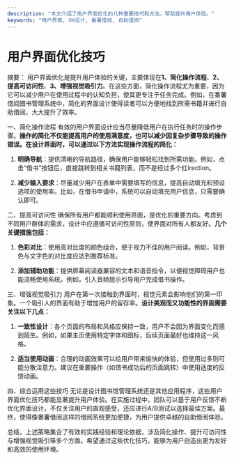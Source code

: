 ```yaml
---
description: "本文介绍了用户界面优化的几种重要技巧和方法，帮助提升用户体验。"
keywords: "用户界面, UX设计, 番薯借阅, 自助借阅"
---
```

# 用户界面优化技巧

摘要： 
用户界面优化是提升用户体验的关键，主要体现在**1、简化操作流程**、**2、提高可访问性**、**3、增强视觉吸引力**。在这些方面，简化操作流程尤为重要，因为它可以减少用户在使用过程中的认知负担，使其更专注于任务完成。例如，在番薯借阅图书管理系统中，简化的界面设计使得读者可以方便地找到所需书籍并进行自助借阅，大大提升了效率。

一、简化操作流程
有效的用户界面设计应当尽量降低用户在执行任务时的操作步骤。**操作的简化不仅能提高用户的使用满意度，也可以减少因复杂步骤导致的操作错误。在设计界面时，可以通过以下方法实现操作流程的简化：**

1. **明确导航**：提供清晰的导航路径，确保用户能够轻松找到所需功能。例如，点击“借书”按钮后，直接跳转到相关书籍列表，而不是经过多个红irection。
   
2. **减少输入要求**：尽量减少用户在表单中需要填写的信息，提高自动填充和预设选项的使用率。比如，在借书申请中，系统可以自动填充用户信息，只需要确认即可。

二、提高可访问性
确保所有用户都能顺利使用界面，是优化的重要方向。考虑到不同用户群体的需求，设计中应遵循可访问性原则，使界面对所有人都友好。**几个关键措施包括：**

1. **色彩对比**：使用高对比度的颜色组合，便于视力不佳的用户阅读。例如，背景色与文字色的对比度应达到推荐标准。
   
2. **添加辅助功能**：提供屏幕阅读器兼容的文本和语音指令，以便视觉障碍用户也能流畅使用系统。例如，引入音频提示引导用户完成借书操作。

三、增强视觉吸引力
用户在第一次接触到界面时，视觉元素会影响他们的第一印象。一个吸引人的界面有助于增加用户的留存率。**设计美观而又功能性的界面需要关注以下几点：**

1. **一致性设计**：各个页面的布局和风格应保持一致，用户不会因为界面变化而感到陌生。例如，如果主页使用特定字体和图标，后续页面最好也维持这一风格。

2. **适当使用动画**：合理的动画效果可以给用户带来愉快的体验，但使用过多则可能分散注意力。建议在重要操作（如借书成功后的页面跳转）中使用适度的反馈动画。

四、综合运用这些技巧
无论是设计图书馆管理系统还是其他应用程序，这些用户界面优化技巧都能显著提升用户体验。在实施过程中，团队可以基于用户反馈不断优化界面设计，不仅关注用户的直观感受，还应进行A/B测试以选择最佳方案。最终，使得像番薯借阅这样的借阅系统更加便捷，为用户提供卓越的自助借阅体验。

总结，上述策略集合了有效的实践经验和理论依据，涉及简化操作、提升可访问性与增强视觉吸引等多个方面。希望通过这些优化技巧，能够为用户创造出更为友好和高效的使用环境。
